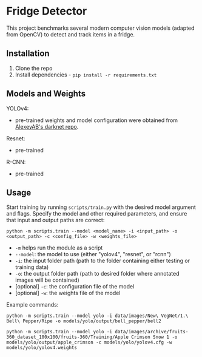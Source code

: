 # Fridge Detector

This project benchmarks several modern computer vision models (adapted from OpenCV) to detect and track items in a fridge.

## Installation
1. Clone the repo
2. Install dependencies - `pip install -r requirements.txt`


## Models and Weights
YOLOv4:
- pre-trained weights and model configuration were obtained from [AlexeyAB's darknet repo](https://github.com/AlexeyAB/darknet).

Resnet:
- pre-trained

R-CNN:
- pre-trained


## Usage
Start training by running `scripts/train.py` with the desired model argument and flags. Specify the model and other required parameters, and ensure that input and output paths are correct:
```
python -m scripts.train --model <model_name> -i <input_path> -o <output_path> -c <config_file> -w <weights_file>
```
- `-m` helps run the module as a script
- `--model`: the model to use (either "yolov4", "resnet", or "rcnn")
- `-i`: the input folder path (path to the folder containing either testing or training data)
- `-o`: the output folder path (path to desired folder where annotated images will be contained)
- [optional] `-c`: the configuration file of the model
- [optional] `-w`: the weights file of the model

Example commands:
```
python -m scripts.train --model yolo -i data/images/New\ VegNet/1.\ Bell\ Pepper/Ripe -o models/yolo/output/bell_pepper/bell2

python -m scripts.train --model yolo -i data/images/archive/fruits-360_dataset_100x100/fruits-360/Training/Apple Crimson Snow 1 -o models/yolo/output/apple_crimson -c models/yolo/yolov4.cfg -w models/yolo/yolov4.weights
```
